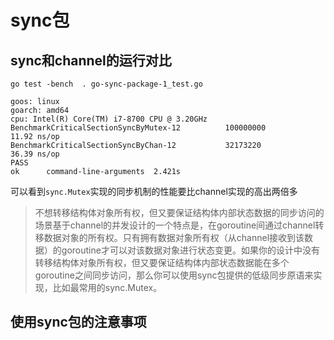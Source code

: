 # sync包

## sync和channel的运行对比

```shell
go test -bench  . go-sync-package-1_test.go 

goos: linux
goarch: amd64
cpu: Intel(R) Core(TM) i7-8700 CPU @ 3.20GHz
BenchmarkCriticalSectionSyncByMutex-12          100000000               11.92 ns/op
BenchmarkCriticalSectionSyncByChan-12           32173220                36.39 ns/op
PASS
ok      command-line-arguments  2.421s

```

可以看到`sync.Mutex`实现的同步机制的性能要比channel实现的高出两倍多


>不想转移结构体对象所有权，但又要保证结构体内部状态数据的同步访问的场景基于channel的并发设计的一个特点是，在goroutine间通过channel转移数据对象的所有权。只有拥有数据对象所有权（从channel接收到该数据）的goroutine才可以对该数据对象进行状态变更。如果你的设计中没有转移结构体对象所有权，但又要保证结构体内部状态数据能在多个goroutine之间同步访问，那么你可以使用sync包提供的低级同步原语来实现，比如最常用的sync.Mutex。


## 使用sync包的注意事项
